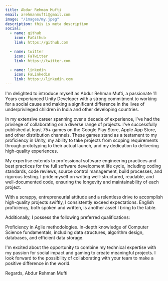 ```yaml
---
title: Abdur Rehman Mufti
email: arehmanmufti@gmail.com
image: "/images/my.jpeg"
description: this is meta description
social:
  - name: github
    icon: FaGithub
    link: https://github.com

  - name: twitter
    icon: FaTwitter
    link: https://twitter.com

  - name: linkedin
    icon: FaLinkedin
    link: https://linkedin.com
---
```


I'm delighted to introduce myself as Abdur Rehman Mufti, a passionate 11 Years experianced Unity Developer with a strong commitment to working for a social cause and making a significant difference in the lives of underprivileged children in India and other developing countries.

In my extensive career spanning over a decade of experience, I've had the privilege of collaborating on a diverse range of projects. I've successfully published at least 75+ games on the Google Play Store, Apple App Store, and other distribution channels. These games stand as a testament to my proficiency in Unity, my ability to take projects from scoping requirements through prototyping to their actual launch, and my dedication to delivering high-quality experiences.

My expertise extends to professional software engineering practices and best practices for the full software development life cycle, including coding standards, code reviews, source control management, build processes, and rigorous testing. I pride myself on writing well-structured, readable, and well-documented code, ensuring the longevity and maintainability of each project.

With a scrappy, entrepreneurial attitude and a relentless drive to accomplish high-quality projects swiftly, I consistently exceed expectations. English proficiency, both spoken and written, is another asset I bring to the table.

Additionally, I possess the following preferred qualifications:

Proficiency in Agile methodologies.
In-depth knowledge of Computer Science fundamentals, including data structures, algorithm design, databases, and efficient data storage.

I'm excited about the opportunity to combine my technical expertise with my passion for social impact and gaming to create meaningful projects. I look forward to the possibility of collaborating with your team to make a positive difference in the world.

Regards,
Abdur Rehman Mufti
